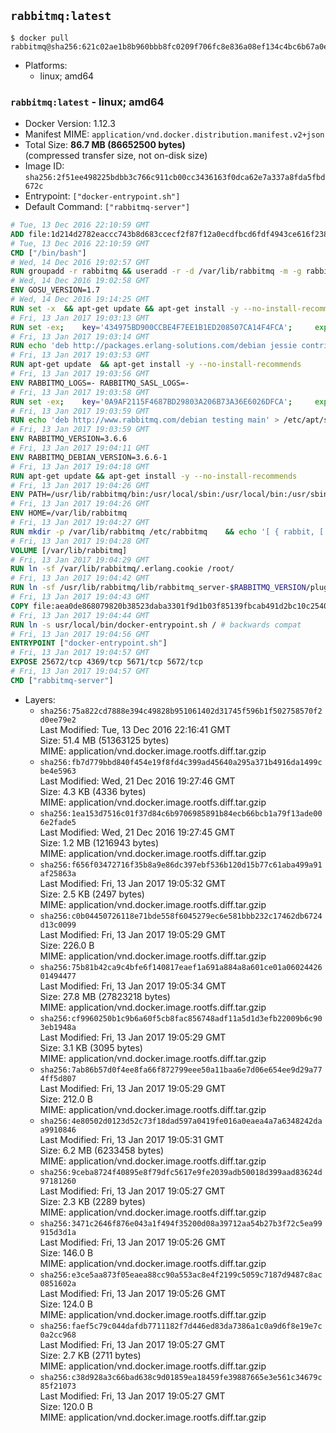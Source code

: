 ## `rabbitmq:latest`

```console
$ docker pull rabbitmq@sha256:621c02ae1b8b960bbb8fc0209f706fc8e836a08ef134c4bc6b67a0ec90961e8e
```

-	Platforms:
	-	linux; amd64

### `rabbitmq:latest` - linux; amd64

-	Docker Version: 1.12.3
-	Manifest MIME: `application/vnd.docker.distribution.manifest.v2+json`
-	Total Size: **86.7 MB (86652500 bytes)**  
	(compressed transfer size, not on-disk size)
-	Image ID: `sha256:2f51ee498225bdbb3c766c911cb00cc3436163f0dca62e7a337a8fda5fbd672c`
-	Entrypoint: `["docker-entrypoint.sh"]`
-	Default Command: `["rabbitmq-server"]`

```dockerfile
# Tue, 13 Dec 2016 22:10:59 GMT
ADD file:1d214d2782eaccc743b8d683ccecf2f87f12a0ecdfbcd6fdf4943ce616f23870 in / 
# Tue, 13 Dec 2016 22:10:59 GMT
CMD ["/bin/bash"]
# Wed, 14 Dec 2016 19:02:57 GMT
RUN groupadd -r rabbitmq && useradd -r -d /var/lib/rabbitmq -m -g rabbitmq rabbitmq
# Wed, 14 Dec 2016 19:02:58 GMT
ENV GOSU_VERSION=1.7
# Wed, 14 Dec 2016 19:14:25 GMT
RUN set -x 	&& apt-get update && apt-get install -y --no-install-recommends ca-certificates wget && rm -rf /var/lib/apt/lists/* 	&& wget -O /usr/local/bin/gosu "https://github.com/tianon/gosu/releases/download/$GOSU_VERSION/gosu-$(dpkg --print-architecture)" 	&& wget -O /usr/local/bin/gosu.asc "https://github.com/tianon/gosu/releases/download/$GOSU_VERSION/gosu-$(dpkg --print-architecture).asc" 	&& export GNUPGHOME="$(mktemp -d)" 	&& gpg --keyserver ha.pool.sks-keyservers.net --recv-keys B42F6819007F00F88E364FD4036A9C25BF357DD4 	&& gpg --batch --verify /usr/local/bin/gosu.asc /usr/local/bin/gosu 	&& rm -r "$GNUPGHOME" /usr/local/bin/gosu.asc 	&& chmod +x /usr/local/bin/gosu 	&& gosu nobody true 	&& apt-get purge -y --auto-remove ca-certificates wget
# Fri, 13 Jan 2017 19:03:13 GMT
RUN set -ex; 	key='434975BD900CCBE4F7EE1B1ED208507CA14F4FCA'; 	export GNUPGHOME="$(mktemp -d)"; 	gpg --keyserver ha.pool.sks-keyservers.net --recv-keys "$key"; 	gpg --export "$key" > /etc/apt/trusted.gpg.d/erlang-solutions.gpg; 	rm -r "$GNUPGHOME"; 	apt-key list
# Fri, 13 Jan 2017 19:03:14 GMT
RUN echo 'deb http://packages.erlang-solutions.com/debian jessie contrib' > /etc/apt/sources.list.d/erlang.list
# Fri, 13 Jan 2017 19:03:53 GMT
RUN apt-get update 	&& apt-get install -y --no-install-recommends 		erlang-asn1 		erlang-base-hipe 		erlang-crypto 		erlang-eldap 		erlang-inets 		erlang-mnesia 		erlang-nox 		erlang-os-mon 		erlang-public-key 		erlang-ssl 		erlang-xmerl 	&& rm -rf /var/lib/apt/lists/*
# Fri, 13 Jan 2017 19:03:56 GMT
ENV RABBITMQ_LOGS=- RABBITMQ_SASL_LOGS=-
# Fri, 13 Jan 2017 19:03:58 GMT
RUN set -ex; 	key='0A9AF2115F4687BD29803A206B73A36E6026DFCA'; 	export GNUPGHOME="$(mktemp -d)"; 	gpg --keyserver ha.pool.sks-keyservers.net --recv-keys "$key"; 	gpg --export "$key" > /etc/apt/trusted.gpg.d/rabbitmq.gpg; 	rm -r "$GNUPGHOME"; 	apt-key list
# Fri, 13 Jan 2017 19:03:59 GMT
RUN echo 'deb http://www.rabbitmq.com/debian testing main' > /etc/apt/sources.list.d/rabbitmq.list
# Fri, 13 Jan 2017 19:03:59 GMT
ENV RABBITMQ_VERSION=3.6.6
# Fri, 13 Jan 2017 19:04:11 GMT
ENV RABBITMQ_DEBIAN_VERSION=3.6.6-1
# Fri, 13 Jan 2017 19:04:18 GMT
RUN apt-get update && apt-get install -y --no-install-recommends 		rabbitmq-server=$RABBITMQ_DEBIAN_VERSION 	&& rm -rf /var/lib/apt/lists/*
# Fri, 13 Jan 2017 19:04:26 GMT
ENV PATH=/usr/lib/rabbitmq/bin:/usr/local/sbin:/usr/local/bin:/usr/sbin:/usr/bin:/sbin:/bin
# Fri, 13 Jan 2017 19:04:26 GMT
ENV HOME=/var/lib/rabbitmq
# Fri, 13 Jan 2017 19:04:27 GMT
RUN mkdir -p /var/lib/rabbitmq /etc/rabbitmq 	&& echo '[ { rabbit, [ { loopback_users, [ ] } ] } ].' > /etc/rabbitmq/rabbitmq.config 	&& chown -R rabbitmq:rabbitmq /var/lib/rabbitmq /etc/rabbitmq 	&& chmod -R 777 /var/lib/rabbitmq /etc/rabbitmq
# Fri, 13 Jan 2017 19:04:28 GMT
VOLUME [/var/lib/rabbitmq]
# Fri, 13 Jan 2017 19:04:29 GMT
RUN ln -sf /var/lib/rabbitmq/.erlang.cookie /root/
# Fri, 13 Jan 2017 19:04:42 GMT
RUN ln -sf /usr/lib/rabbitmq/lib/rabbitmq_server-$RABBITMQ_VERSION/plugins /plugins
# Fri, 13 Jan 2017 19:04:43 GMT
COPY file:aea0de868079820b38523daba3301f9d1b03f85139fbcab491d2bc10c2540046 in /usr/local/bin/ 
# Fri, 13 Jan 2017 19:04:44 GMT
RUN ln -s usr/local/bin/docker-entrypoint.sh / # backwards compat
# Fri, 13 Jan 2017 19:04:56 GMT
ENTRYPOINT ["docker-entrypoint.sh"]
# Fri, 13 Jan 2017 19:04:57 GMT
EXPOSE 25672/tcp 4369/tcp 5671/tcp 5672/tcp
# Fri, 13 Jan 2017 19:04:57 GMT
CMD ["rabbitmq-server"]
```

-	Layers:
	-	`sha256:75a822cd7888e394c49828b951061402d31745f596b1f502758570f2d0ee79e2`  
		Last Modified: Tue, 13 Dec 2016 22:16:41 GMT  
		Size: 51.4 MB (51363125 bytes)  
		MIME: application/vnd.docker.image.rootfs.diff.tar.gzip
	-	`sha256:fb7d779bbd840f454e19f8fd4c399ad45640a295a371b4916da1499cbe4e5963`  
		Last Modified: Wed, 21 Dec 2016 19:27:46 GMT  
		Size: 4.3 KB (4336 bytes)  
		MIME: application/vnd.docker.image.rootfs.diff.tar.gzip
	-	`sha256:1ea153d7516c01f37d84c6b9706985891b84ecb66bcb1a79f13ade006e2fade5`  
		Last Modified: Wed, 21 Dec 2016 19:27:45 GMT  
		Size: 1.2 MB (1216943 bytes)  
		MIME: application/vnd.docker.image.rootfs.diff.tar.gzip
	-	`sha256:f656f03472716f35b8a9e86dc397ebf536b120d15b77c61aba499a91af25863a`  
		Last Modified: Fri, 13 Jan 2017 19:05:32 GMT  
		Size: 2.5 KB (2497 bytes)  
		MIME: application/vnd.docker.image.rootfs.diff.tar.gzip
	-	`sha256:c0b04450726118e71bde558f6045279ec6e581bbb232c17462db6724d13c0099`  
		Last Modified: Fri, 13 Jan 2017 19:05:29 GMT  
		Size: 226.0 B  
		MIME: application/vnd.docker.image.rootfs.diff.tar.gzip
	-	`sha256:75b81b42ca9c4bfe6f140817eaef1a691a884a8a601ce01a0602442601494477`  
		Last Modified: Fri, 13 Jan 2017 19:05:34 GMT  
		Size: 27.8 MB (27823218 bytes)  
		MIME: application/vnd.docker.image.rootfs.diff.tar.gzip
	-	`sha256:cf9960250b1c9b6a60f5cb8fac856748adf11a5d1d3efb22009b6c903eb1948a`  
		Last Modified: Fri, 13 Jan 2017 19:05:29 GMT  
		Size: 3.1 KB (3095 bytes)  
		MIME: application/vnd.docker.image.rootfs.diff.tar.gzip
	-	`sha256:7ab86b57d0f4ee8fa66f872799eee50a11baa6e7d06e654ee9d29a774ff5d807`  
		Last Modified: Fri, 13 Jan 2017 19:05:29 GMT  
		Size: 212.0 B  
		MIME: application/vnd.docker.image.rootfs.diff.tar.gzip
	-	`sha256:4e80502d0123d52c73f18dad597a0419fe016a0eaea4a7a6348242daa9910846`  
		Last Modified: Fri, 13 Jan 2017 19:05:31 GMT  
		Size: 6.2 MB (6233458 bytes)  
		MIME: application/vnd.docker.image.rootfs.diff.tar.gzip
	-	`sha256:9ceba8724f40895e8f79dfc5617e9fe2039adb50018d399aad83624d97181260`  
		Last Modified: Fri, 13 Jan 2017 19:05:27 GMT  
		Size: 2.3 KB (2289 bytes)  
		MIME: application/vnd.docker.image.rootfs.diff.tar.gzip
	-	`sha256:3471c2646f876e043a1f494f35200d08a39712aa54b27b3f72c5ea99915d3d1a`  
		Last Modified: Fri, 13 Jan 2017 19:05:26 GMT  
		Size: 146.0 B  
		MIME: application/vnd.docker.image.rootfs.diff.tar.gzip
	-	`sha256:e3ce5aa873f05eaea88cc90a553ac8e4f2199c5059c7187d9487c8ac0851602a`  
		Last Modified: Fri, 13 Jan 2017 19:05:26 GMT  
		Size: 124.0 B  
		MIME: application/vnd.docker.image.rootfs.diff.tar.gzip
	-	`sha256:faef5c79c044dafdb7711182f7d446ed83da7386a1c0a9d6f8e19e7c0a2cc968`  
		Last Modified: Fri, 13 Jan 2017 19:05:27 GMT  
		Size: 2.7 KB (2711 bytes)  
		MIME: application/vnd.docker.image.rootfs.diff.tar.gzip
	-	`sha256:c38d928a3c66bad638c9d01859ea18459fe39887665e3e561c34679c85f21073`  
		Last Modified: Fri, 13 Jan 2017 19:05:27 GMT  
		Size: 120.0 B  
		MIME: application/vnd.docker.image.rootfs.diff.tar.gzip
